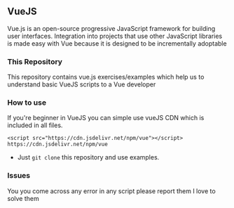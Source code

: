 ## VueJS
Vue.js is an open-source progressive JavaScript framework for building user interfaces. Integration into projects that use other JavaScript libraries is made easy with Vue because it is designed to be incrementally adoptable

### This Repository 
This repository contains vue.js exercises/examples  which help us to understand basic VueJS scripts to a Vue developer

### How to use
If you're beginner in VueJS you can simple use vueJS CDN which is included in all files.

``` <script src="https://cdn.jsdelivr.net/npm/vue"></script> ```
``` https://cdn.jsdelivr.net/npm/vue ```

* Just ``` git clone ``` this repository and use examples.


### Issues 
You you come across any error in any script please report them I love to solve them

